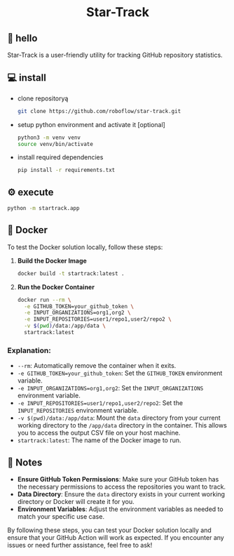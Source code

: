 <h1 align="center">Star-Track </h1>

## 👋 hello

Star-Track is a user-friendly utility for tracking GitHub repository statistics. 

## 💻 install

- clone repositoryą

    ```bash
    git clone https://github.com/roboflow/star-track.git
    ```
  
- setup python environment and activate it [optional]

    ```bash
    python3 -m venv venv
    source venv/bin/activate
    ```

- install required dependencies

    ```bash
    pip install -r requirements.txt
    ```

## ⚙️ execute

```bash
python -m startrack.app
```

## 🐳 Docker

To test the Docker solution locally, follow these steps:

1. **Build the Docker Image**

    ```bash
    docker build -t startrack:latest .
    ```

2. **Run the Docker Container**

    ```bash
    docker run --rm \
      -e GITHUB_TOKEN=your_github_token \
      -e INPUT_ORGANIZATIONS=org1,org2 \
      -e INPUT_REPOSITORIES=user1/repo1,user2/repo2 \
      -v $(pwd)/data:/app/data \
      startrack:latest
    ```

### Explanation:

- `--rm`: Automatically remove the container when it exits.
- `-e GITHUB_TOKEN=your_github_token`: Set the `GITHUB_TOKEN` environment variable.
- `-e INPUT_ORGANIZATIONS=org1,org2`: Set the `INPUT_ORGANIZATIONS` environment variable.
- `-e INPUT_REPOSITORIES=user1/repo1,user2/repo2`: Set the `INPUT_REPOSITORIES` environment variable.
- `-v $(pwd)/data:/app/data`: Mount the `data` directory from your current working directory to the `/app/data` directory in the container. This allows you to access the output CSV file on your host machine.
- `startrack:latest`: The name of the Docker image to run.

## 📝 Notes

- **Ensure GitHub Token Permissions**: Make sure your GitHub token has the necessary permissions to access the repositories you want to track.
- **Data Directory**: Ensure the `data` directory exists in your current working directory or Docker will create it for you.
- **Environment Variables**: Adjust the environment variables as needed to match your specific use case.

By following these steps, you can test your Docker solution locally and ensure that your GitHub Action will work as expected. If you encounter any issues or need further assistance, feel free to ask!
